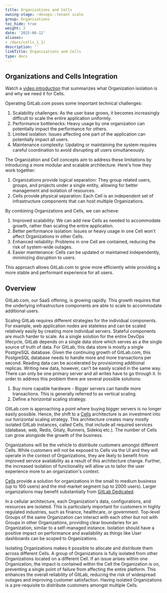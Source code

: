 ```yaml
---
title: Organizations and Cells
owning-stage: ~devops::tenant scale
group: Organizations
toc_hide: true
weight: 2
date: '2025-06-12'
aliases:
- /docs/cells_1_1/
description: ''
linkTitle: Organizations and Cells
type: docs
---
```


## Organizations and Cells Integration

Watch a [video introduction](https://www.youtube.com/watch?v=kDinjEHVVi0) that summarizes what Organization isolation is and why we need it for Cells.

Operating GitLab.com poses some important technical challenges:

1. Scalability challenges: As the user base grows, it becomes increasingly difficult to scale the entire application uniformly.
2. Performance bottlenecks: Heavy usage by one organization can potentially impact the performance for others.
3. Limited isolation: Issues affecting one part of the application can potentially impact all users.
4. Maintenance complexity: Updating or maintaining the system requires careful coordination to avoid disrupting all users simultaneously.

The Organization and Cell concepts aim to address these limitations by introducing a more modular and scalable architecture. Here's how they work together:

1. Organizations provide logical separation: They group related users, groups, and projects under a single entity, allowing for better management and isolation of resources.
2. Cells provide physical separation: Each Cell is an independent set of infrastructure components that can host multiple Organizations.

By combining Organizations and Cells, we can achieve:

1. Improved scalability: We can add new Cells as needed to accommodate growth, rather than scaling the entire application.
2. Better performance isolation: Issues or heavy usage in one Cell won't affect Organizations in other Cells.
3. Enhanced reliability: Problems in one Cell are contained, reducing the risk of system-wide outages.
4. Easier maintenance: Cells can be updated or maintained independently, minimizing disruption to users.

This approach allows GitLab.com to grow more efficiently while providing a more stable and performant experience for all users.

## Overview

GitLab.com, our SaaS offering, is growing rapidly.
This growth requires that the underlying infrastructure components are able to scale to accommodate additional users.

Scaling GitLab requires different strategies for the individual components.
For example, web application nodes are stateless and can be scaled relatively easily by creating more individual servers.
Stateful components are much harder to scale. As a single solution for the entire DevOps lifecycle, GitLab depends on a single data store which serves as a the single source of truth of data.
For GitLab, this data store is mostly a single PostgreSQL database.
Given the continuing growth of GitLab.com, this PostgreSQL database needs to handle more and more transactions per second.
Reading data can be accelerated by provisioning additional replicas.
Writing new data, however, can't be easily scaled in the same way.
There can only be one primary server and all writes have to go through it.
In order to address this problem there are several possible solutions:

1. Buy more capable hardware - Bigger servers can handle more transactions. This is generally referred to as vertical scaling.
1. Define a horizontal scaling strategy.

GitLab.com is approaching a point where buying bigger servers is no longer easily possible.
Hence, the shift to a [Cells](https://docs.gitlab.com/ee/architecture/blueprints/cells/index.html) architecture is an investment into our horizontal scaling strategy.
This architecture creates many mostly isolated GitLab instances, called Cells, that include all required services (database, web, Redis, Gitaly, Runners, Sidekiq etc.).
The number of Cells can grow alongside the growth of the business.

Organizations will be the vehicle to distribute customers amongst different Cells.
While customers will not be exposed to Cells via the UI and they will operate in the context of Organizations, they are likely to benefit from improved service availability as a result of this architecture change.
Further, the increased isolation of functionality will allow us to tailor the user experience more to an organization's context.

[Cells](https://docs.gitlab.com/ee/architecture/blueprints/cells/index.html) provide a solution for organizations in the small to medium business (up to 100 users) and the mid-market segment (up to 2000 users). Larger organizations may benefit substantially from [GitLab Dedicated](https://docs.gitlab.com/ee/subscriptions/gitlab_dedicated/index.html).

In a cellular architecture, each Organization's data, configurations, and resources are isolated.
This is particularly important for customers in highly regulated industries, such as finance, healthcare, or government.
Top-level Groups of the same Organization can interact with each other but not with Groups in other Organizations, providing clear boundaries for an Organization, similar to a self-managed instance.
Isolation should have a positive impact on performance and availability as things like User dashboards can be scoped to Organizations.

Isolating Organizations makes it possible to allocate and distribute them across different Cells.
A group of Organizations is fully isolated from other Organizations located on a different Cell.
If an issue arises within one Organization, the impact is contained within the Cell the Organization is on, preventing a single point of failure from affecting the entire platform.
This enhances the overall reliability of GitLab, reducing the risk of widespread outages and improving customer satisfaction.
Having isolated Organizations is a pre-requisite to distribute customers amongst multiple Cells.
